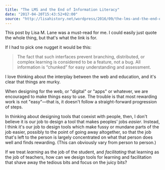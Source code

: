 ```yaml
---
title: "The LMS and the End of Information Literacy"
date: "2017-04-20T15:43:52+02:00"
source: "http://lisahistory.net/wordpress/2016/09/the-lms-and-the-end-of-information-literacy/"
---
```


This post by Lisa M. Lane was a must-read for me. I could easily just quote the whole thing, but that's what the link is for.

If I had to pick one nugget it would be this:

> The fact that such interfaces prevent branching, distributed, or complex learning is considered to be a feature, not a bug. All information is “chunked” for easy understanding and assessment.

I love thinking about the interplay between the web and education, and it's clear that things are murky.

When designing for the web, or "digital" or "apps" or whatever, we are encouraged to make things easy to use. The trouble is that most rewarding work is not "easy"—that is, it doesn't follow a straight-forward progression of steps.

In thinking about designing tools that coexist with people, then, I don't believe it is our job to design a tool that makes peoples' jobs *easier*. Instead, I think it's our job to design tools which make fussy or mundane parts of the job easier, possibly to the point of going away altogether, so that the job that's left to the person is largely concentrated on what that person does well and finds rewarding. (This can obviously vary from person to person.)

If we treat *learning* as the job of the student, and *facilitating* that learning as the job of teachers, how can we design tools for learning and facilitation that shave away the tedious bits and focus on the juicy bits?
